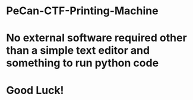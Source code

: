 # PeCan-CTF-Printing-Machine

# No external software required other than a simple text editor and something to run python code

# Good Luck!
